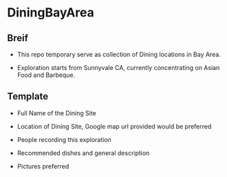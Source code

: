 # DiningBayArea

## Breif

- This repo temporary serve as collection of Dining locations in Bay Area. 

- Exploration starts from Sunnyvale CA, currently concentrating on Asian Food and Barbeque.

## Template

- Full Name of the Dining Site

- Location of Dining Site, Google map url provided would be preferred

- People recording this exploration

- Recommended dishes and general description

- Pictures preferred